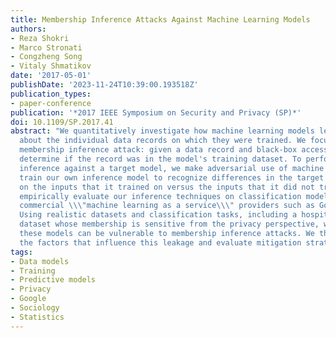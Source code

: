 ```yaml
---
title: Membership Inference Attacks Against Machine Learning Models
authors:
- Reza Shokri
- Marco Stronati
- Congzheng Song
- Vitaly Shmatikov
date: '2017-05-01'
publishDate: '2023-11-24T10:39:00.193518Z'
publication_types:
- paper-conference
publication: '*2017 IEEE Symposium on Security and Privacy (SP)*'
doi: 10.1109/SP.2017.41
abstract: "We quantitatively investigate how machine learning models leak information
  about the individual data records on which they were trained. We focus on the basic
  membership inference attack: given a data record and black-box access to a model,
  determine if the record was in the model's training dataset. To perform membership
  inference against a target model, we make adversarial use of machine learning and
  train our own inference model to recognize differences in the target model's predictions
  on the inputs that it trained on versus the inputs that it did not train on. We
  empirically evaluate our inference techniques on classification models trained by
  commercial \\\"machine learning as a service\\\" providers such as Google and Amazon.
  Using realistic datasets and classification tasks, including a hospital discharge
  dataset whose membership is sensitive from the privacy perspective, we show that
  these models can be vulnerable to membership inference attacks. We then investigate
  the factors that influence this leakage and evaluate mitigation strategies."
tags:
- Data models
- Training
- Predictive models
- Privacy
- Google
- Sociology
- Statistics
---
```

